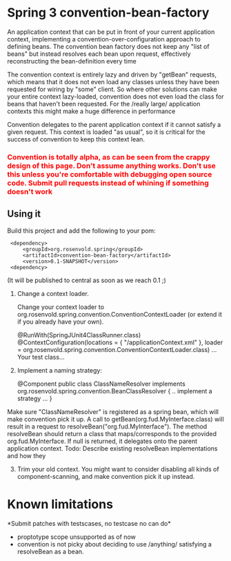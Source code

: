 <h1>Spring 3 convention-bean-factory</h1>

An application context that can be put in front of your current 
application context, implementing a convention-over-configuration
approach to defining beans. The convention bean factory does not
keep any "list of beans" but instead resolves each bean upon request,
effectively reconstructing the bean-definition every time<p/>

The convention context is entirely lazy and driven by "getBean"
requests, which means that it does not even load any classes unless they 
have been requested for wiring by "some" client. So where other solutions
can make your entire context lazy-loaded, convention does not even 
load the class for beans that haven't been requested. For the
/really large/ application contexts this might make a huge difference in performance<p/>

Convention delegates to the parent application context if it cannot satisfy
a given request. This context is loaded "as usual", so it is critical for the
success of convention to keep this context lean.

<h3 style="color:red">
Convention is totally alpha, as can be seen from the crappy design of this page. Don't assume anything works.
Don't use this unless you're comfortable with debugging open source code. Submit pull requests instead of whining
 if something doesn't work
</h3>

<h2>Using it</h2>

Build this project and add the following to your pom:</p>

     <dependency>
         <groupId>org.rosenvold.spring</groupId>
         <artifactId>convention-bean-factory</artifactId>
         <version>0.1-SNAPSHOT</version>
     <dependency>

(It will be published to central as soon as we reach 0.1 ;)<br/>

1. Change a context loader.</p>
Change your context loader to org.rosenvold.spring.convention.ConventionContextLoader (or extend it if you already have your own).</p>

    @RunWith(SpringJUnit4ClassRunner.class)
    @ContextConfiguration(locations = {
       "/applicationContext.xml"
    }, loader = org.rosenvold.spring.convention.ConventionContextLoader.class)
     ... Your test class...

2. Implement a naming strategy:</p>

    @Component
    public class ClassNameResolver implements  org.rosenvold.spring.convention.BeanClassResolver {
    .. implement a strategy ...
    }

Make sure "ClassNameResolver" is registered as a spring bean, which will make convention pick it up.
A call to getBean(org.fud.MyInterface.class) will result in a request to resolveBean("org.fud.MyInterface").
The method resolveBean should return a class that maps/corresponds to the provided org.fud.MyInterface. If null
        is returned, it delegates onto the parent application context.
Todo: Describe existing resolveBean implementations and how they

3. Trim your old context. You might want to consider disabling all kinds of component-scanning, and make
        convention pick it up instead.</p>


<h1>Known limitations</h1>
*Submit patches with testscases, no testcase no can do*

- proptotype scope unsupported as of now
- convention is not picky about deciding to use /anything/ satisfying a resolveBean as a bean.